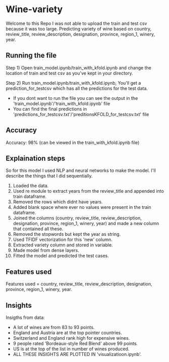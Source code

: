 # Wine-variety
Welcome to this Repo
I was not able to upload the train and test csv because it was too large. Predicting variety of wine based on country, review_title, review_description, designation, province, region_1, winery, year. 
## Running the file
Step 1) Open train_model.ipynb/train_with_kfold.ipynb and change the location of train and test csv as you've kept in your directory.

Step 2) Run train_model.ipynb/train_with_kfold.ipynb, You'll get a prediction_for_testcsv which has all the predictions for the test data.
* If you dont want to run the file you can see the output in the 'train_model.ipynb'/'train_with_kfold.ipynb' file
* You can find the final predictions in 'predictions_for_testcsv.txt'/'preditionsKFOLD_for_testcsv.txt' file
## Accuracy
Accuracy: 98% (can be viewed in the train_with_kfold.ipynb file)

## Explaination steps
So for this model I used NLP and neural networks to make the model. I'll describe the things that I did sequentially.
1) Loaded the data.
2) Used re module to extract years from the review_title and appended into train dataframe.
3) Removed the rows which didnt have years.
4) Added blank space where ever no values were present in the train dataframe.
5) Joined the columns (country, review_title, review_description, designation, province, region_1, winery, year) and made a new column that contained all these.
6) Removed the stopwords but kept the year as string.
7) Used TFIDF vectorization for this 'new' column. 
8) Extracted variety column and stored in variable.
9) Made model from dense layers.
10) Fitted the model and predicted the test cases.
## Features used
Features used = country, review_title, review_description, designation, province, region_1, winery, year.
## Insights
Insigths from data: 
* A lot of wines are from 83 to 93 points.
* England and Austria are at the top pointer countries.
* Switzerland and England rank high for expensive wines.
* 9 people rated 'Bordeaux-style Red Blend' above 99 points.
* US is at the top of the list in number of wines produced.
* ALL THESE INSIGHTS ARE PLOTTED IN 'visualizatioon.ipynb'.



